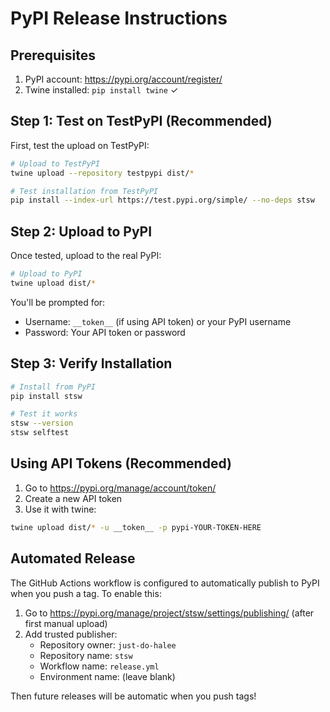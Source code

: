# PyPI Release Instructions

## Prerequisites

1. PyPI account: https://pypi.org/account/register/
2. Twine installed: `pip install twine` ✓

## Step 1: Test on TestPyPI (Recommended)

First, test the upload on TestPyPI:

```bash
# Upload to TestPyPI
twine upload --repository testpypi dist/*

# Test installation from TestPyPI
pip install --index-url https://test.pypi.org/simple/ --no-deps stsw
```

## Step 2: Upload to PyPI

Once tested, upload to the real PyPI:

```bash
# Upload to PyPI
twine upload dist/*
```

You'll be prompted for:
- Username: `__token__` (if using API token) or your PyPI username
- Password: Your API token or password

## Step 3: Verify Installation

```bash
# Install from PyPI
pip install stsw

# Test it works
stsw --version
stsw selftest
```

## Using API Tokens (Recommended)

1. Go to https://pypi.org/manage/account/token/
2. Create a new API token
3. Use it with twine:

```bash
twine upload dist/* -u __token__ -p pypi-YOUR-TOKEN-HERE
```

## Automated Release

The GitHub Actions workflow is configured to automatically publish to PyPI when you push a tag. To enable this:

1. Go to https://pypi.org/manage/project/stsw/settings/publishing/ (after first manual upload)
2. Add trusted publisher:
   - Repository owner: `just-do-halee`
   - Repository name: `stsw`
   - Workflow name: `release.yml`
   - Environment name: (leave blank)

Then future releases will be automatic when you push tags!